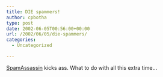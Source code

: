 ```yaml
---
title: DIE spammers!
author: cpbotha
type: post
date: 2002-06-05T00:56:00+00:00
url: /2002/06/05/die-spammers/
categories:
  - Uncategorized

---
```

[SpamAssassin][1] kicks ass. What to do with all this extra time&#8230;

 [1]: http://www.spamassassin.org/
